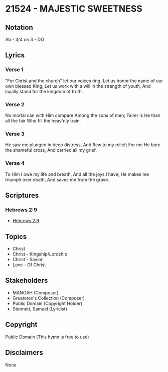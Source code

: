 # 21524 - MAJESTIC SWEETNESS

## Notation

Ab - 3/4 on 3 - DO

## Lyrics

### Verse 1

"For Christ and the church" let our voices ring, Let us honor the name of our own blessed King; Let us work with a will  in the strength of youth, And loyally stand for the kingdom of truth.




### Verse 2

No mortal can with Him compare Among the sons of men; Fairer is He than all the fair Who fill the heav'nly train.

### Verse 3

He saw me plunged in deep distress, And flew to my relief; For me He bore the shameful cross, And carried all my grief.

### Verse 4

To Him I owe my life and breath, And all the joys I have; He makes me triumph over death, And saves me from the grave.


## Scriptures

### Hebrews 2:9

- [Hebrews 2:9](https://www.biblegateway.com/passage/?search=Hebrews%202%3A9)


## Topics

- Christ
- Christ - Kingship/Lordship
- Christ - Savior
- Love - Of Christ

## Stakeholders

- MANOAH (Composer)
- Greatorex's Collection (Composer)
- Public Domain (Copyright Holder)
- Stennett, Samuel (Lyricist)

## Copyright

Public Domain
(This hymn is free to use)

## Disclaimers

None

